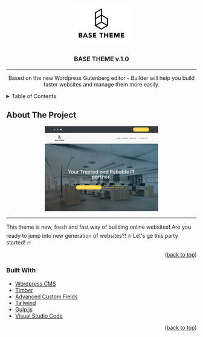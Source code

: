 <div id="top"></div>

<!-- PROJECT LOGO -->
<br>
<div align="center">
    <img src="/images/logo.png" alt="Logo" width="150" height="auto">
<h3 align="center">BASE THEME v.1.0</h3>
<hr>
  <p align="center">
   Based on the new Wordpress Gutenberg editor -  Builder will help you build faster websites and manage them more easily.
  </p>
</div>



<!-- TABLE OF CONTENTS -->
<details>
  <summary>Table of Contents</summary>
  <ol>
    <li>
      <a href="#about-the-project">About The Project</a>
      <ul>
        <li><a href="#built-with">Built With</a></li>
      </ul>
    </li>
    <li>
      <a href="#getting-started">Getting Started</a>
      <ul>
        <li><a href="#prerequisites">Prerequisites</a></li>
        <li><a href="#installation">Installation</a></li>
      </ul>
    </li>
    <li><a href="#usage">Usage</a></li>
    <li><a href="#roadmap">Roadmap</a></li>
    <li><a href="#contributing">Contributing</a></li>
  </ol>
</details>



<!-- ABOUT THE PROJECT -->
## About The Project

<div align="center">
    <img src="screenshot.png" alt="Logo" width="300" height="auto">
  </div>
  <hr>
This theme is new, fresh and fast way of building online websites❗ Are you ready to jump into new generation of websites?!
🔥  Let's ge this party started! 🔥

<p align="right">(<a href="#top">back to top</a>)</p>



### Built With

* [Wordpress CMS](https://wordpress.org/)
* [Timber](https://timber.github.io/docs/)
* [Advanced Custom Fields](https://www.advancedcustomfields.com/)
* [Tailwind](https://tailwindcss.com/)
* [Gulp.js](https://gulpjs.com/)
* [Visual Studio Code](https://code.visualstudio.com/)

<p align="right">(<a href="#top">back to top</a>)</p>
